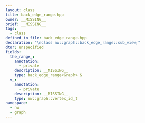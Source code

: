 ```yaml
---
layout: class
title: back_edge_range.hpp
owner: __MISSING__
brief: __MISSING__
tags:
  - class
defined_in_file: back_edge_range.hpp
declaration: "\nclass nw::graph::back_edge_range::sub_view;"
dtor: unspecified
fields:
  the_range_:
    annotation:
      - private
    description: __MISSING__
    type: back_edge_range<Graph> &
  v_:
    annotation:
      - private
    description: __MISSING__
    type: nw::graph::vertex_id_t
namespace:
  - nw
  - graph
---
```

